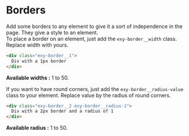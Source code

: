 # Borders

Add some borders to any element to give it a sort of independence in the page. They give a style to an element.  
To place a border on an element, just add the `exy-border__width` class. Replace width with yours.

```html
<div class="exy-border__1">
  Div with a 1px border
</div>
```

**Available widths :** 1 to 50.

If you want to have round corners, just add the `exy-border__radius-value` class to your element. Replace value by the radius of round corners.

```html
<div class="exy-border__2 exy-border__radius-1">
  Div with a 2px border and a radius of 1
</div>
```

**Available radius :** 1 to 50.

